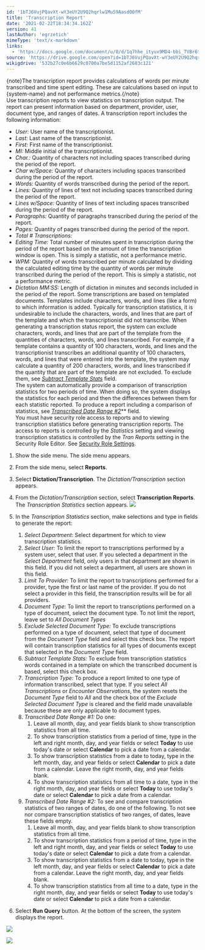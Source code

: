 ```yaml
---
id: '1bTJ6VujPQavXt-wY3eUY2U9Q2hqrlw1Mu59Aasd0OfM'
title: 'Transcription Report'
date: '2021-02-22T18:34:34.162Z'
version: 41
lastAuthor: 'egrzetich'
mimeType: 'text/x-markdown'
links:
  - 'https://docs.google.com/document/u/0/d/1q7hhe_ityux9MD4-bbi_TVBr6tIoJMTnQd6f-DektHM/edit'
source: 'https://drive.google.com/open?id=1bTJ6VujPQavXt-wY3eUY2U9Q2hqrlw1Mu59Aasd0OfM'
wikigdrive: '532b27c0e6b6629c0700a7be5d1152af2683c121'
---
```

{note}The transcription report provides calculations of words per minute transcribed and time spent editing. These are calculations based on input to {system-name} and not performance metrics.{/note}  
Use transcription reports to view statistics on transcription output. The report can present information based on department, provider, user, document type, and ranges of dates. A transcription report includes the following information:
* <em>User:</em> User name of the transcriptionist.
* <em>Last:</em> Last name of the transcriptionist.
* <em>First:</em> First name of the transcriptionist.
* <em>MI:</em> Middle initial of the transcriptionist.
* <em>Char.:</em> Quantity of characters not including spaces transcribed during the period of the report.
* <em>Char w/Space:</em> Quantity of characters including spaces transcribed during the period of the report.
* <em>Words:</em> Quantity of words transcribed during the period of the report.
* <em>Lines: </em>Quantity of lines of text not including spaces transcribed during the period of the report.
* <em>Lines w/Space: </em>Quantity of lines of text including spaces transcribed during the period of the report.
* <em>Paragraphs:</em> Quantity of paragraphs transcribed during the period of the report.
* <em>Pages:</em> Quantity of pages transcribed during the period of the report.
* <em>Total # Transcriptions:</em>
* <em>Editing Time:</em> Total number of minutes spent in transcription during the period of the report based on the amount of time the transcription window is open. This is simply a statistic, not a performance metric.
* <em>WPM:</em> Quantity of words transcribed per minute calculated by dividing the calculated editing time by the quantity of words per minute transcribed during the period of the report. This is simply a statistic, not a performance metric.
* <em>Dictation MM:SS:</em> Length of dictation in minutes and seconds included in the period of the report.
Some transcriptions are based on templated documents. Templates include characters, words, and lines (like a form) to which information is added. Typically for transcription statistics, it is undesirable to include the characters, words, and lines that are part of the template and which the transcriptionist did not transcribe. When generating a transcription status report, the system can exclude characters, words, and lines that are part of the template from the quantities of characters, words, and lines transcribed. For example, if a template contains a quantity of 100 characters, words, and lines and the transcriptionist transcribes an additional quantity of 100 characters, words, and lines that were entered into the template, the system may calculate a quantity of 200 characters, words, and lines transcribed if the quantity that are part of the template are not excluded. To exclude them, see [*Subtract Template Stats*](#exclude-selected-document-type-to-exclude-transcriptions-performed-on-a-type-of-document,-select-that-type-of-document-from-the-document-type-field-and-select-this-check-box-the-report-will-contain-transcription-statistics-for-all-types-of-documents-except-that-selected-in-the-document-type-field) field.  
The system can automatically provide a comparison of transcription statistics for two periods of time. When doing so, the system displays the statistics for each period and then the differences between them for each statistic reported. To produce a report including a comparison of statistics, see [*Transcribed Date Range #2*](#to-show-transcription-statistics-from-all-time-to-a-date,-type-in-the-right-month,-day,-and-year-fields-or-select-today-to-use-todays-date-or-select-calendar-to-pick-a-date-from-a-calendar)** field.  
You must have security role access to reports and to viewing transcription statistics before generating transcription reports. The access to reports is controlled by the *Statistics* setting and viewing transcription statistics is controlled by the *Tran Reports* setting in the Security Role Editor. See [Security Role Settings](https://docs.google.com/document/u/0/d/1q7hhe_ityux9MD4-bbi_TVBr6tIoJMTnQd6f-DektHM/edit).
1. Show the side menu. The side menu appears.
2. From the side menu, select <strong>Reports</strong>.
3. Select <strong>Dictation/Transcription</strong>. The <em>Dictation/Transcription</em> section appears.
4. From the <em>Dictation/Transcription</em> section, select <strong>Transcription Reports</strong>. The <em>Transcription Statistics</em> section appears.
   <img src="../transcription-report.assets/5c45747f7d714ae4bad81f4648f087d0.png" />

5. In the <em>Transcription Statistics</em> section, make selections and type in fields to generate the report: 
   1. <em>Select </em> <em>Department</em>: Select department for which to view transcription statistics.
   2. <em>Select User:</em> To limit the report to transcriptions performed by a system user, select that user. If you selected a department in the <em>Select Department</em> field, only users in that department are shown in this field. If you did not select a department, all users are shown in this field.
   3. <em>Limit To Provider:</em> To limit the report to transcriptions performed for a provider, type the first or last name of the provider. If you do not select a provider in this field, the transcription results will be for all providers.
   4. <em>Document Type</em>: To limit the report to transcriptions performed on a type of document, select the document type. To not limit the report, leave set to <em>All Document Types</em>
   5. <em>Exclude Selected Document Type:</em> To exclude transcriptions performed on a type of document, select that type of document from the <em>Document Type</em> field and select this check box. The report will contain transcription statistics for all types of documents except that selected in the <em>Document Type</em> field.
   6. <em>Subtract Template Stats:</em> To exclude from transcription statistics words contained in a template on which the transcribed document is based, select this check box. 
   7. <em>Transcription Type:</em> To produce a report limited to one type of information transcribed, select that type. If you select <em>All Transcriptions</em> or <em>Encounter Observations</em>, the system resets the <em>Document Type</em> field to <em>All</em> and the check box of the <em>Exclude Selected Document Type</em> is cleared and the field made unavailable because these are only applicable to document types.
   8. <em>Transcribed Date Range #1:</em> Do one:
      1. Leave all month, day, and year fields blank to show transcription statistics from all time.
      2. To show transcription statistics from a period of time, type in the left and right month, day, and year fields or select <strong>Today</strong> to use today's date or select <strong>Calendar</strong> to pick a date from a calendar.
      3. To show transcription statistics from a date to today, type in the left month, day, and year fields or select <strong>Calendar</strong> to pick a date from a calendar. Leave the right month, day, and year fields blank.
      4. To show transcription statistics from all time to a date, type in the right month, day, and year fields or select <strong>Today</strong> to use today's date or select <strong>Calendar</strong> to pick a date from a calendar.
   9. <em>Transcribed Date Range #2:</em> To see and compare transcription statistics of two ranges of dates, do one of the following. To not see nor compare transcription statistics of two ranges, of dates, leave these fields empty.
      1. Leave all month, day, and year fields blank to show transcription statistics from all time.
      2. To show transcription statistics from a period of time, type in the left and right month, day, and year fields or select <strong>Today</strong> to use today's date or select <strong>Calendar</strong> to pick a date from a calendar.
      3. To show transcription statistics from a date to today, type in the left month, day, and year fields or select <strong>Calendar</strong> to pick a date from a calendar. Leave the right month, day, and year fields blank.
      4. To show transcription statistics from all time to a date, type in the right month, day, and year fields or select <strong>Today</strong> to use today's date or select <strong>Calendar</strong> to pick a date from a calendar.
6. Select <strong>Run Query</strong> button. At the bottom of the screen, the system displays the report.

![](../transcription-report.assets/3ec061de705cbefe3d0aa4b0af22eda8.png)


![](../transcription-report.assets/0b2fe6fa5b7f58761d4fadcfc6609b40.png)


